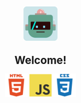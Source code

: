 # <div align="center"><img src="avatar_blue.png" align="center" height="90" width="90" /><br /><br />Welcome!</div>

<div align="center">
<img src="icons/html5-plain-wordmark.svg" alt="HTML5" height="60px" />
<img src="icons/javascript-original.svg" alt="JavaScript" height="60px" />
<img src="icons/css3-plain-wordmark.svg" alt="CSS3" height="60px" />
</div>
